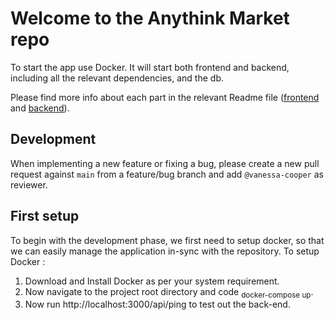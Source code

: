 # Welcome to the Anythink Market repo

To start the app use Docker. It will start both frontend and backend, including all the relevant dependencies, and the db.

Please find more info about each part in the relevant Readme file ([frontend](frontend/readme.md) and [backend](backend/README.md)).

## Development

When implementing a new feature or fixing a bug, please create a new pull request against `main` from a feature/bug branch and add `@vanessa-cooper` as reviewer.

## First setup

To begin with the development phase, we first need to setup docker, so that we can easily manage the application in-sync with the repository.
To setup Docker :
  1) Download and Install Docker as per your system requirement.
  2) Now navigate to the project root directory and code <sub> docker-compose up</sub>.
  3) Now run http://localhost:3000/api/ping to test out the back-end.

